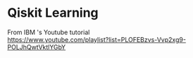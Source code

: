 # Qiskit Learning 
From IBM 's Youtube tutorial  
https://www.youtube.com/playlist?list=PLOFEBzvs-Vvp2xg9-POLJhQwtVktlYGbY
